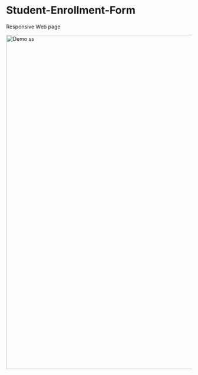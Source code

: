# Student-Enrollment-Form
Responsive Web page

<img width="905" alt="Demo ss" src="https://github.com/imarpitsingh/Student-Enrollment-Form/assets/69472042/fb158a75-9c3e-44b5-8959-6dba72dde94b">
